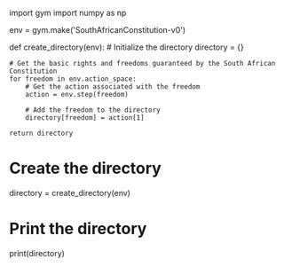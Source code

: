 
import gym
import numpy as np

env = gym.make('SouthAfricanConstitution-v0')

def create_directory(env):
    # Initialize the directory
    directory = {}

    # Get the basic rights and freedoms guaranteed by the South African Constitution
    for freedom in env.action_space:
        # Get the action associated with the freedom
        action = env.step(freedom)

        # Add the freedom to the directory
        directory[freedom] = action[1]

    return directory

# Create the directory
directory = create_directory(env)

# Print the directory
print(directory)
